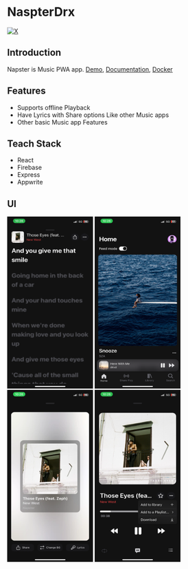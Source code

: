 # NaspterDrx

[![X](https://img.shields.io/badge/X-%23000000.svg?style=for-the-badge&logo=X&logoColor=white)](https://twitter.com/tanmay11117)

## Introduction

Napster is Music PWA app. [Demo](https://napster-drx.vercel.app), [Documentation](https://napster-drx.vercel.app/docs), [Docker](https://hub.docker.com/r/tanmayo7/napster)

## Features

- Supports offline Playback
- Have Lyrics with Share options Like other Music apps
- Other basic Music app Features

## Teach Stack

- React
- Firebase
- Express
- Appwrite

## UI

<img src="/public/ui/lyrics.PNG" alt="Lyrics" width="200" height="400"> <img src="/public/ui/home.PNG" alt="Home" width="200" height="400"> <img src="/public/ui/share.webp" alt="Share" width="200" height="400"> <img src="/public/ui/options.PNG" alt="Options" width="200" height="400"> 

